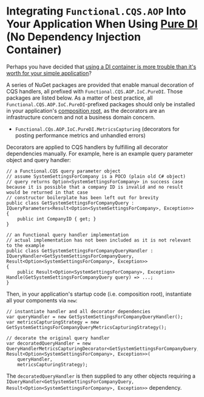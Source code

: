 # Integrating `Functional.CQS.AOP` Into Your Application When Using [Pure DI](http://blog.ploeh.dk/2014/06/10/pure-di/) (No Dependency Injection Container)

Perhaps you have decided that [using a DI container is more trouble than it's worth for your simple application](http://blog.ploeh.dk/2012/11/06/WhentouseaDIContainer/)?

A series of NuGet packages are provided that enable manual decoration of CQS handlers, all prefixed with `Functional.CQS.AOP.IoC.PureDI`.  Those packages are listed below.  As a matter of best practice, all `Functional.CQS.AOP.IoC.PureDI`-prefixed packages should only be installed in your application's [composition root](http://blog.ploeh.dk/2011/07/28/CompositionRoot/), as the decorators are an infrastructure concern and not a business domain concern.
- `Functional.CQs.AOP.IoC.PureDI.MetricsCapturing` (decorators for posting performance metrics and unhandled errors)

Decorators are applied to CQS handlers by fulfilling all decorator dependencies manually.  For example, here is an example query parameter object and query handler:

```
// a Functional.CQS query parameter object
// assume SystemSettingsForCompany is a POCO (plain old C# object)
// query returns Option<SystemSettingsForCompany> in success case because it is possible that a company ID is invalid and no result would be returned in that case
// constructor boilerplate has been left out for brevity
public class GetSystemSettingsForCompanyQuery : IQueryParameters<Result<Option<SystemSettingsForCompany>, Exception>>
{
    public int CompanyID { get; }
}
```

```
// an Functional query handler implementation
// actual implementation has not been included as it is not relevant to the example
public class GetSystemSettingsForCompanyQueryHandler : IQueryHandler<GetSystemSettingsForCompanyQuery, Result<Option<SystemSettingsForCompany>, Exception>>
{
    public Result<Option<SystemSettingsForCompany>, Exception> Handle(GetSystemSettingsForCompanyQuery query) => ...;
}
```

Then, in your application's startup code (i.e. composition root), instantiate all your components via `new`:

```
// instantiate handler and all decorator dependencies
var queryHandler = new GetSystemSettingsForCompanyQueryHandler();
var metricsCapturingStrategy = new GetSystemSettingsForCompanyQueryMetricsCapturingStrategy();

// decorate the original query handler
var decoratedQueryHandler = new QueryHandlerMetricsCapturingDecorator<GetSystemSettingsForCompanyQuery, Result<Option<SystemSettingsForCompany>, Exception>>(
    queryHandler,
    metricsCapturingStrategy);
```

The `decoratedQueryHandler` is then supplied to any other objects requiring a `IQueryHandler<GetSystemSettingsForCompanyQuery, Result<Option<SystemSettingsForCompany>, Exception>>` dependency.
